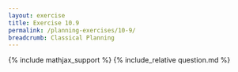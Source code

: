 ```yaml
---
layout: exercise
title: Exercise 10.9
permalink: /planning-exercises/10-9/
breadcrumb: Classical Planning
---
```


{% include mathjax_support %}
{% include_relative question.md %}
